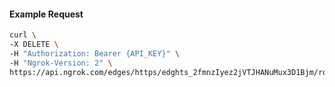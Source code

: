 <!-- Code generated for API Clients. DO NOT EDIT. -->

#### Example Request

```bash
curl \
-X DELETE \
-H "Authorization: Bearer {API_KEY}" \
-H "Ngrok-Version: 2" \
https://api.ngrok.com/edges/https/edghts_2fmnzIyez2jVTJHANuMux3D1Bjm/routes/edghtsrt_2fmnzKjlaCs9iO5RpecU3EmhYvS/user_agent_filter
```
